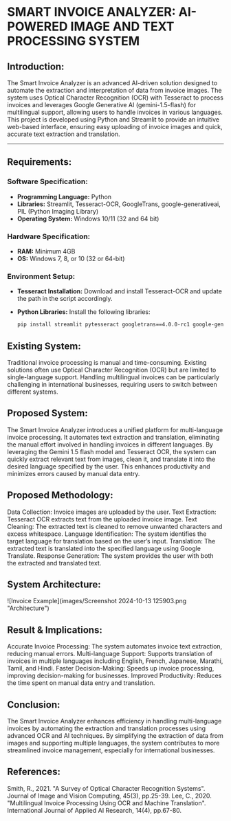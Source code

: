 # SMART INVOICE ANALYZER: AI-POWERED IMAGE AND TEXT PROCESSING SYSTEM

## Introduction:
The Smart Invoice Analyzer is an advanced AI-driven solution designed to automate the extraction and interpretation of data from invoice images. The system uses Optical Character Recognition (OCR) with Tesseract to process invoices and leverages Google Generative AI (gemini-1.5-flash) for multilingual support, allowing users to handle invoices in various languages. This project is developed using Python and Streamlit to provide an intuitive web-based interface, ensuring easy uploading of invoice images and quick, accurate text extraction and translation.

---

## Requirements:

### Software Specification:
- **Programming Language:** Python
- **Libraries:** Streamlit, Tesseract-OCR, GoogleTrans, google-generativeai, PIL (Python Imaging Library)
- **Operating System:** Windows 10/11 (32 and 64 bit)

### Hardware Specification:
- **RAM:** Minimum 4GB
- **OS:** Windows 7, 8, or 10 (32 or 64-bit)

### Environment Setup:
- **Tesseract Installation:** Download and install Tesseract-OCR and update the path in the script accordingly.
- **Python Libraries:** Install the following libraries:
  
  ```bash
  pip install streamlit pytesseract googletrans==4.0.0-rc1 google-generativeai Pillow python-dotenv

## Existing System:
Traditional invoice processing is manual and time-consuming. Existing solutions often use Optical Character Recognition (OCR) but are limited to single-language support. Handling multilingual invoices can be particularly challenging in international businesses, requiring users to switch between different systems.

## Proposed System:
The Smart Invoice Analyzer introduces a unified platform for multi-language invoice processing. It automates text extraction and translation, eliminating the manual effort involved in handling invoices in different languages. By leveraging the Gemini 1.5 flash model and Tesseract OCR, the system can quickly extract relevant text from images, clean it, and translate it into the desired language specified by the user. This enhances productivity and minimizes errors caused by manual data entry.

## Proposed Methodology:
Data Collection: Invoice images are uploaded by the user.
Text Extraction: Tesseract OCR extracts text from the uploaded invoice image.
Text Cleaning: The extracted text is cleaned to remove unwanted characters and excess whitespace.
Language Identification: The system identifies the target language for translation based on the user’s input.
Translation: The extracted text is translated into the specified language using Google Translate.
Response Generation: The system provides the user with both the extracted and translated text.

## System Architecture:
![Invoice Example](images/Screenshot 2024-10-13 125903.png "Architecture")



## Result & Implications:
Accurate Invoice Processing: The system automates invoice text extraction, reducing manual errors.
Multi-language Support: Supports translation of invoices in multiple languages including English, French, Japanese, Marathi, Tamil, and Hindi.
Faster Decision-Making: Speeds up invoice processing, improving decision-making for businesses.
Improved Productivity: Reduces the time spent on manual data entry and translation.

## Conclusion:
The Smart Invoice Analyzer enhances efficiency in handling multi-language invoices by automating the extraction and translation processes using advanced OCR and AI techniques. By simplifying the extraction of data from images and supporting multiple languages, the system contributes to more streamlined invoice management, especially for international businesses.

## References:
Smith, R., 2021. "A Survey of Optical Character Recognition Systems". Journal of Image and Vision Computing, 45(3), pp.25-39.
Lee, C., 2020. "Multilingual Invoice Processing Using OCR and Machine Translation". International Journal of Applied AI Research, 14(4), pp.67-80.


